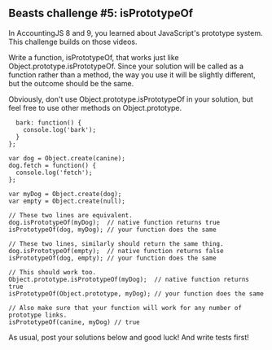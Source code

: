 ## Beasts challenge #5: isPrototypeOf

In AccountingJS 8 and 9, you learned about JavaScript's prototype system. This challenge builds on those videos.

Write a function, isPrototypeOf, that works just like Object.prototype.isPrototypeOf. Since your solution will be called as a function rather than a method, the way you use it will be slightly different, but the outcome should be the same.

Obviously, don't use Object.prototype.isPrototypeOf in your solution, but feel free to use other methods on Object.prototype.


```var canine = {
  bark: function() {
    console.log('bark');
  }
};

var dog = Object.create(canine);
dog.fetch = function() {
  console.log('fetch');
};

var myDog = Object.create(dog);
var empty = Object.create(null);

// These two lines are equivalent.
dog.isPrototypeOf(myDog);  // native function returns true
isPrototypeOf(dog, myDog); // your function does the same

// These two lines, similarly should return the same thing.
dog.isPrototypeOf(empty);  // native function returns false
isPrototypeOf(dog, empty); // your function does the same

// This should work too.
Object.prototype.isPrototypeOf(myDog);  // native function returns true
isPrototypeOf(Object.prototype, myDog); // your function does the same

// Also make sure that your function will work for any number of prototype links.
isPrototypeOf(canine, myDog) // true
```

As usual, post your solutions below and good luck! And write tests first!